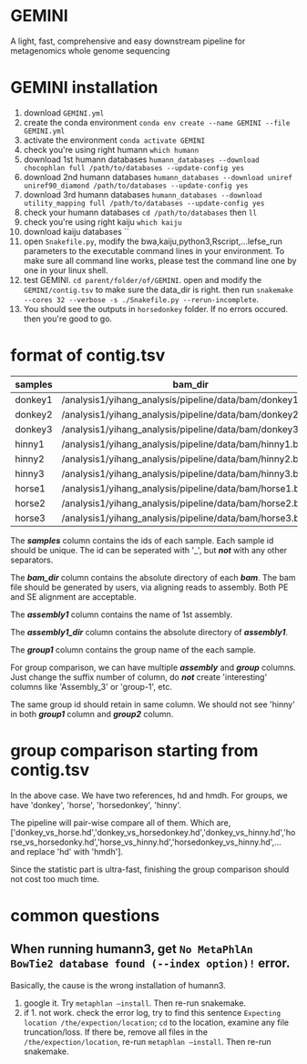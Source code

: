 # GEMINI
A light, fast, comprehensive and easy downstream pipeline for metagenomics whole genome sequencing

# GEMINI installation
1. download `GEMINI.yml`
2. create the conda environment `conda env create --name GEMINI --file GEMINI.yml `
3. activate the environment `conda activate GEMINI`
4. check you're using right humann `which humann`
5. download 1st humann databases `humann_databases --download chocophlan full /path/to/databases --update-config yes`
6. download 2nd humann databases `humann_databases --download uniref uniref90_diamond /path/to/databases --update-config yes`
7. download 3rd humann databases `humann_databases --download utility_mapping full /path/to/databases --update-config yes`
8. check your humann databases `cd /path/to/databases` then `ll`
9. check you're using right kaiju `which kaiju`
10. download kaiju databases ``
11. open `Snakefile.py`, modify the bwa,kaiju,python3,Rscript,...lefse_run parameters to the executable command lines in your environment. To make sure all command line works, please test the command line one by one in your linux shell.
12. test GEMINI. `cd parent/folder/of/GEMINI`. open and modify the `GEMINI/contig.tsv` to make sure the data_dir is right. then run `snakemake --cores 32 --verbose -s ./Snakefile.py --rerun-incomplete`.
13. You should see the outputs in `horsedonkey` folder. If no errors occured. then you're good to go.




# format of contig.tsv
| samples | bam_dir                                                  | assembly1   | assembly1_dir                                                | assembly2 | assembly2_dir                                                | group1 | group2      |
|---------|----------------------------------------------------------|-------------|--------------------------------------------------------------|-----------|--------------------------------------------------------------|--------|-------------|
| donkey1 | /analysis1/yihang_analysis/pipeline/data/bam/donkey1.bam | hd | /analysis1/yihang_analysis/pipeline/data/assembly/sample1.fa | hmdh      | /analysis1/yihang_analysis/pipeline/data/assembly/sample2.fa | donkey | horsedonkey |
| donkey2 | /analysis1/yihang_analysis/pipeline/data/bam/donkey2.bam | hd | /analysis1/yihang_analysis/pipeline/data/assembly/sample1.fa | hmdh      | /analysis1/yihang_analysis/pipeline/data/assembly/sample2.fa | donkey | horsedonkey |
| donkey3 | /analysis1/yihang_analysis/pipeline/data/bam/donkey3.bam | hd | /analysis1/yihang_analysis/pipeline/data/assembly/sample1.fa | hmdh      | /analysis1/yihang_analysis/pipeline/data/assembly/sample2.fa | donkey | horsedonkey |
| hinny1  | /analysis1/yihang_analysis/pipeline/data/bam/hinny1.bam  |             | /analysis1/yihang_analysis/pipeline/data/assembly/sample1.fa | hmdh      |                                                              |        | hinny       |
| hinny2  | /analysis1/yihang_analysis/pipeline/data/bam/hinny2.bam  |             | /analysis1/yihang_analysis/pipeline/data/assembly/sample1.fa | hmdh      |                                                              |        | hinny       |
| hinny3  | /analysis1/yihang_analysis/pipeline/data/bam/hinny3.bam  |             | /analysis1/yihang_analysis/pipeline/data/assembly/sample1.fa | hmdh      |                                                              |        | hinny       |
| horse1  | /analysis1/yihang_analysis/pipeline/data/bam/horse1.bam  | hd | /analysis1/yihang_analysis/pipeline/data/assembly/sample1.fa | hmdh      | /analysis1/yihang_analysis/pipeline/data/assembly/sample2.fa | horse  | horsedonkey |
| horse2  | /analysis1/yihang_analysis/pipeline/data/bam/horse2.bam  | hd | /analysis1/yihang_analysis/pipeline/data/assembly/sample1.fa | hmdh      | /analysis1/yihang_analysis/pipeline/data/assembly/sample2.fa | horse  | horsedonkey |
| horse3  | /analysis1/yihang_analysis/pipeline/data/bam/horse3.bam  | hd | /analysis1/yihang_analysis/pipeline/data/assembly/sample1.fa | hmdh      | /analysis1/yihang_analysis/pipeline/data/assembly/sample2.fa | horse  | horsedonkey |

The ***samples*** column contains the ids of each sample. Each sample id should be unique. The id can be seperated with '_', but ***not*** with any other separators. 

The ***bam_dir*** column contains the absolute directory of each ***bam***. The bam file should be generated by users, via aligning reads to assembly. Both PE and SE alignment are acceptable.

The ***assembly1*** column contains the name of 1st assembly. 

The ***assembly1_dir*** column contains the absolute directory of ***assembly1***.

The ***group1*** column contains the group name of the each sample.

For group comparison, we can have multiple ***assembly*** and ***group*** columns. Just change the suffix number of column, do ***not*** create 'interesting' columns like 'Assembly_3' or 'group-1', etc.

The same group id should retain in same column. We should not see 'hinny' in both ***group1*** column and ***group2*** column.

# group comparison starting from contig.tsv
In the above case. We have two references, hd and hmdh. For groups, we have 'donkey', 'horse', 'horsedonkey', 'hinny'.

The pipeline will pair-wise compare all of them. Which are, 
['donkey_vs_horse.hd','donkey_vs_horsedonkey.hd','donkey_vs_hinny.hd','horse_vs_horsedonky.hd','horse_vs_hinny.hd','horsedonkey_vs_hinny.hd',... and replace 'hd' with 'hmdh'].

Since the statistic part is ultra-fast, finishing the group comparison should not cost too much time.

# common questions
## When running humann3, get `No MetaPhlAn BowTie2 database found (--index option)!` error.
Basically, the cause is the wrong installation of humann3.
1. google it. Try `metaphlan —install`. Then re-run snakemake.
2. if 1. not work. check the error log, try to find this sentence `Expecting location /the/expection/location`; `cd` to the location, examine any file truncation/loss. If there be, remove all files in the `/the/expection/location`, re-run `metaphlan —install`. Then re-run snakemake.
